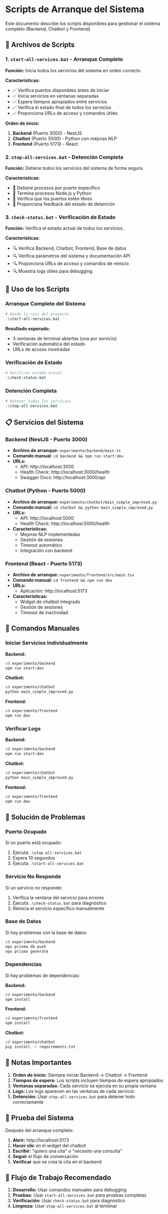 # Scripts de Arranque del Sistema

Este documento describe los scripts disponibles para gestionar el sistema completo (Backend, Chatbot y Frontend).

## 📁 Archivos de Scripts

### 1. `start-all-services.bat` - Arranque Completo
**Función:** Inicia todos los servicios del sistema en orden correcto.

**Características:**
- ✅ Verifica puertos disponibles antes de iniciar
- ✅ Inicia servicios en ventanas separadas
- ✅ Espera tiempos apropiados entre servicios
- ✅ Verifica el estado final de todos los servicios
- ✅ Proporciona URLs de acceso y comandos útiles

**Orden de inicio:**
1. **Backend** (Puerto 3000) - NestJS
2. **Chatbot** (Puerto 5000) - Python con mejoras NLP
3. **Frontend** (Puerto 5173) - React

### 2. `stop-all-services.bat` - Detención Completa
**Función:** Detiene todos los servicios del sistema de forma segura.

**Características:**
- 🛑 Detiene procesos por puerto específico
- 🛑 Termina procesos Node.js y Python
- 🛑 Verifica que los puertos estén libres
- 🛑 Proporciona feedback del estado de detención

### 3. `check-status.bat` - Verificación de Estado
**Función:** Verifica el estado actual de todos los servicios.

**Características:**
- 🔍 Verifica Backend, Chatbot, Frontend, Base de datos
- 🔍 Verifica parámetros del sistema y documentación API
- 🔍 Proporciona URLs de acceso y comandos de reinicio
- 🔍 Muestra logs útiles para debugging

## 🚀 Uso de los Scripts

### Arranque Completo del Sistema
```bash
# Desde la raíz del proyecto
.\start-all-services.bat
```

**Resultado esperado:**
- 3 ventanas de terminal abiertas (una por servicio)
- Verificación automática del estado
- URLs de acceso mostradas

### Verificación de Estado
```bash
# Verificar estado actual
.\check-status.bat
```

### Detención Completa
```bash
# Detener todos los servicios
.\stop-all-services.bat
```

## 📋 Servicios del Sistema

### Backend (NestJS - Puerto 3000)
- **Archivo de arranque:** `experimento/backend/main.ts`
- **Comando manual:** `cd backend && npm run start:dev`
- **URLs:**
  - API: http://localhost:3000
  - Health Check: http://localhost:3000/health
  - Swagger Docs: http://localhost:3000/api

### Chatbot (Python - Puerto 5000)
- **Archivo de arranque:** `experimento/chatbot/main_simple_improved.py`
- **Comando manual:** `cd chatbot && python main_simple_improved.py`
- **URLs:**
  - API: http://localhost:5000
  - Health Check: http://localhost:5000/health
- **Características:**
  - Mejoras NLP implementadas
  - Gestión de sesiones
  - Timeout automático
  - Integración con backend

### Frontend (React - Puerto 5173)
- **Archivo de arranque:** `experimento/frontend/src/main.tsx`
- **Comando manual:** `cd frontend && npm run dev`
- **URLs:**
  - Aplicación: http://localhost:5173
- **Características:**
  - Widget de chatbot integrado
  - Gestión de sesiones
  - Timeout de inactividad

## 🔧 Comandos Manuales

### Iniciar Servicios Individualmente

**Backend:**
```bash
cd experimento/backend
npm run start:dev
```

**Chatbot:**
```bash
cd experimento/chatbot
python main_simple_improved.py
```

**Frontend:**
```bash
cd experimento/frontend
npm run dev
```

### Verificar Logs

**Backend:**
```bash
cd experimento/backend
npm run start:dev
```

**Chatbot:**
```bash
cd experimento/chatbot
python main_simple_improved.py
```

**Frontend:**
```bash
cd experimento/frontend
npm run dev
```

## 🐛 Solución de Problemas

### Puerto Ocupado
Si un puerto está ocupado:
1. Ejecuta `.\stop-all-services.bat`
2. Espera 10 segundos
3. Ejecuta `.\start-all-services.bat`

### Servicio No Responde
Si un servicio no responde:
1. Verifica la ventana del servicio para errores
2. Ejecuta `.\check-status.bat` para diagnóstico
3. Reinicia el servicio específico manualmente

### Base de Datos
Si hay problemas con la base de datos:
```bash
cd experimento/backend
npx prisma db push
npx prisma generate
```

### Dependencias
Si hay problemas de dependencias:

**Backend:**
```bash
cd experimento/backend
npm install
```

**Frontend:**
```bash
cd experimento/frontend
npm install
```

**Chatbot:**
```bash
cd experimento/chatbot
pip install -r requirements.txt
```

## 📝 Notas Importantes

1. **Orden de inicio:** Siempre iniciar Backend → Chatbot → Frontend
2. **Tiempos de espera:** Los scripts incluyen tiempos de espera apropiados
3. **Ventanas separadas:** Cada servicio se ejecuta en su propia ventana
4. **Logs:** Los logs aparecen en las ventanas de cada servicio
5. **Detención:** Usar `stop-all-services.bat` para detener todo correctamente

## 🎯 Prueba del Sistema

Después del arranque completo:

1. **Abrir:** http://localhost:5173
2. **Hacer clic** en el widget del chatbot
3. **Escribir:** "quiero una cita" o "necesito una consulta"
4. **Seguir** el flujo de conversación
5. **Verificar** que se crea la cita en el backend

## 🔄 Flujo de Trabajo Recomendado

1. **Desarrollo:** Usar comandos manuales para debugging
2. **Pruebas:** Usar `start-all-services.bat` para pruebas completas
3. **Verificación:** Usar `check-status.bat` para diagnóstico
4. **Limpieza:** Usar `stop-all-services.bat` al terminar 